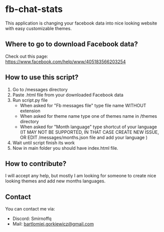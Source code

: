 # fb-chat-stats

This application is changing your facebook data into nice looking website with easy customizable themes.

## Where to go to download Facebook data?

Check out this page: https://www.facebook.com/help/www/405183566203254

## How to use this script?

1. Go to /messages directory
2. Paste .html file from your downloaded Facebook data
3. Run script.py file
	- When asked for "Fb messages file" type file name WITHOUT extension
	- When asked for theme name type one of themes name in /themes directory
	- When asked for "Month language" type shortcut of your language (IT MAY NOT BE SUPPORTED, IN THAT CASE CREATE NEW ISSUE, OR EDIT /messages/months.json file and add your language )
4. Wait until script finish its work
5. Now in main folder you should have index.html file.

## How to contribute?

I will accept any help, but mostly I am looking for someone to create nice looking themes and add new months languages.


## Contact
You can contact me via:
- Discord: Smirnoffq
- Mail: bartlomiej.gorkiewicz@gmail.com 